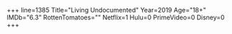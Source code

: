 +++
line=1385
Title="Living Undocumented"
Year=2019
Age="18+"
IMDb="6.3"
RottenTomatoes=""
Netflix=1
Hulu=0
PrimeVideo=0
Disney=0
+++

